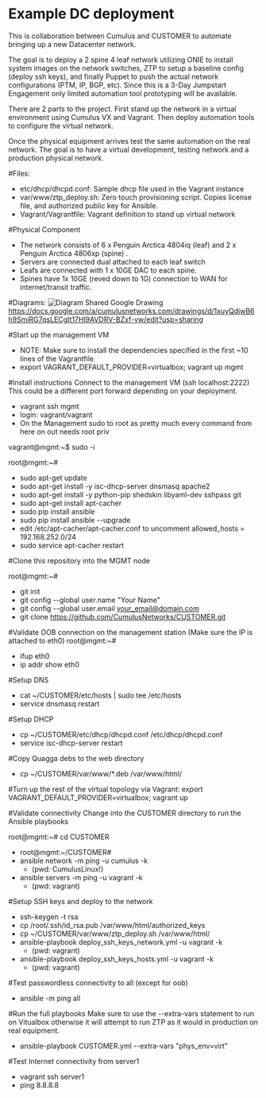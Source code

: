 # Example DC deployment

This is collaboration between Cumulus and CUSTOMER to automate bringing up 
a new Datacenter network.

The goal is to deploy a 2 spine 4 leaf network utilizing ONIE to install system 
images on the network switches, ZTP to setup a baseline config (deploy ssh keys),
and finally Puppet to push the actual network configurations (PTM, IP, BGP, etc). 
Since this is a 3-Day Jumpstart Engagement only limited automation tool prototyping
will be available.

There are 2 parts to the project.  First stand up the network in a virtual
environment using Cumulus VX and Vagrant.  Then deploy automation tools to configure
the virtual network.  

Once the physical equipment arrives test the same automation
on the real network.  The goal is to have a virtual development,
testing network and a production physical network.

#Files:
- etc/dhcp/dhcpd.conf: Sample dhcp file used in the Vagrant instance
- var/www/ztp_deploy.sh: Zero touch provisioning script.  Copies license
file, and authorized public key for Ansible.
- Vagrant/Vagrantfile: Vagrant definition to stand up virtual network


#Physical Component
- The network consists of 6 x Penguin Arctica 4804iq (leaf) and 2 x Penguin Arctica 4806xp (spine) . 
- Servers are connected dual attached to each leaf switch
- Leafs are connected with 1 x 10GE DAC to each spine. 
- Spines have 1x 10GE (reved down to 1G)  connection to WAN for internet/transit traffic.

#Diagrams:
![Diagram](diagram.png)
Shared Google Drawing
https://docs.google.com/a/cumulusnetworks.com/drawings/d/1xuyQdjwB6h9SmiRG7qsLECgIt17Hl9AVDRV-BZxf-yw/edit?usp=sharing

#Start up the management VM
- NOTE: Make sure to install the dependencies specified in the first ~10 lines of the Vagrantfile
- export VAGRANT_DEFAULT_PROVIDER=virtualbox; vagrant up mgmt


#Install instructions
Connect to the management VM (ssh localhost:2222) This could be a different port forward depending on your deployment.
- vagrant ssh mgmt
- login: vagrant/vagrant
- On the Management sudo to root as pretty much every command from here on out needs root priv

vagrant@mgmt:~$ sudo -i

root@mgmt:~# 
- sudo apt-get update
- sudo apt-get install -y isc-dhcp-server dnsmasq apache2
- sudo apt-get install -y python-pip shedskin libyaml-dev sshpass git
- sudo apt-get install apt-cacher
- sudo pip install ansible
- sudo pip install ansible --upgrade
- edit /etc/apt-cacher/apt-cacher.conf to uncomment allowed_hosts = 192.168.252.0/24
- sudo service apt-cacher restart

#Clone this repository into the MGMT node

root@mgmt:~# 
- git init
- git config --global user.name "Your Name"
- git config --global user.email your_email@domain.com
- git clone https://github.com/CumulusNetworks/CUSTOMER.git

#Validate OOB connection on the management station
(Make sure the IP is attached to eth0)
root@mgmt:~# 

- ifup eth0
- ip addr show eth0

#Setup DNS
- cat ~/CUSTOMER/etc/hosts | sudo tee /etc/hosts
- service dnsmasq restart

#Setup DHCP
- cp ~/CUSTOMER/etc/dhcp/dhcpd.conf /etc/dhcp/dhcpd.conf
- service isc-dhcp-server restart

#Copy Quagga debs to the web directory
- cp ~/CUSTOMER/var/www/*.deb /var/www/html/

#Turn up the rest of the virtual topology via Vagrant:
export VAGRANT_DEFAULT_PROVIDER=virtualbox; vagrant up

#Validate connectivity
Change into the CUSTOMER directory to run the Ansible playbooks

root@mgmt:~# cd CUSTOMER
- root@mgmt:~/CUSTOMER# 
- ansible network -m ping -u cumulus -k
  - (pwd: CumulusLinux!)
- ansible servers -m ping -u vagrant -k
  - (pwd: vagrant)

#Setup SSH keys and deploy to the network
- ssh-keygen -t rsa
- cp /root/.ssh/id_rsa.pub /var/www/html/authorized_keys
- cp ~/CUSTOMER/var/www/ztp_deploy.sh /var/www/html/
- ansible-playbook deploy_ssh_keys_network.yml -u vagrant -k
  - (pwd: vagrant)
- ansible-playbook deploy_ssh_keys_hosts.yml -u vagrant -k
  - (pwd: vagrant)

#Test passwordless connectivity to all (except for oob)
- ansible -m ping all

#Run the full playbooks
Make sure to use the --extra-vars statement to run on Vitualbox otherwise it will attempt to run ZTP as it would in production on real equipment.  
- ansible-playbook CUSTOMER.yml --extra-vars "phys_env=virt"

#Test Internet connectivity from server1
- vagrant ssh server1
- ping 8.8.8.8

